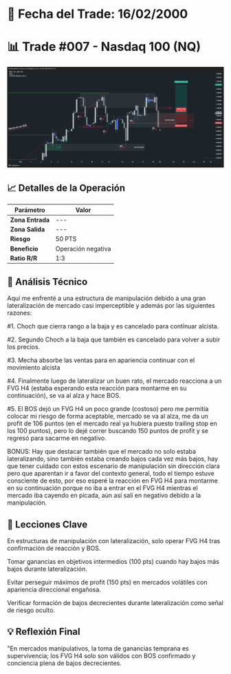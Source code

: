 # 📅 Fecha del Trade: 16/02/2000
# 📊 Trade #007 - Nasdaq 100 (NQ)

![Gráfico del Trade](trade_007.png) <!-- Asegúrate que el nombre coincida exactamente -->

## 📈 Detalles de la Operación
| Parámetro       | Valor               |
|----------------|---------------------|
| **Zona Entrada** | --- |
| **Zona Salida**  | --- |
| **Riesgo**       | 50 PTS |
| **Beneficio**    | Operación negativa |
| **Ratio R/R**    | 1:3              |

## 🎯 Análisis Técnico

Aquí me enfrenté a una estructura de manipulación debido a una gran lateralización de mercado casi imperceptible y además por las siguientes razones:

#1. Choch que cierra rango a la baja y es cancelado para continuar alcista.

#2. Segundo Choch a la baja que también es cancelado para volver a subir los precios. 

#3. Mecha absorbe las ventas para en apariencia continuar con el movimiento alcista

#4. Finalmente luego de lateralizar un buen rato, el mercado reacciona a un FVG H4 (estaba esperando esta reacción para montarme en su continuación), se va al alza y hace BOS. 

#5. El BOS dejó un FVG H4 un poco grande (costoso) pero me permitía colocar mi riesgo de forma aceptable, mercado se va al alza, me da un profit de 106 puntos (en el mercado real ya hubiera puesto trailing stop en los 100 puntos), pero lo dejé correr buscando 150 puntos de profit y se regresó para sacarme en negativo.

BONUS: Hay que destacar también que el mercado no solo estaba lateralizando, sino también estaba creando bajos cada vez más bajos, hay que tener cuidado con estos escenario de manipulación sin dirección clara pero que aparentan ir a favor del contexto general, todo el tiempo estuve consciente de esto, por eso esperé la reacción en FVG H4 para montarme en su continuación porque no iba a entrar en el FVG H4 mientras el mercado iba cayendo en picada, aún así salí en negativo debido a la manipulación.


## 📌 Lecciones Clave

En estructuras de manipulación con lateralización, solo operar FVG H4 tras confirmación de reacción y BOS.

Tomar ganancias en objetivos intermedios (100 pts) cuando hay bajos más bajos durante lateralización.

Evitar perseguir máximos de profit (150 pts) en mercados volátiles con apariencia direccional engañosa.

Verificar formación de bajos decrecientes durante lateralización como señal de riesgo oculto.

## 💡 Reflexión Final

"En mercados manipulativos, la toma de ganancias temprana es supervivencia; los FVG H4 solo son válidos con BOS confirmado y conciencia plena de bajos decrecientes.